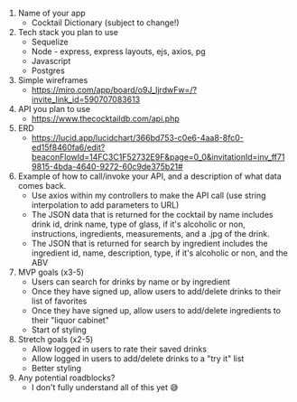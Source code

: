 1. Name of your app
     * Cocktail Dictionary (subject to change!)
2. Tech stack you plan to use
     * Sequelize
     * Node - express, express layouts, ejs, axios, pg
     * Javascript
     * Postgres
3. Simple wireframes
     * https://miro.com/app/board/o9J_ljrdwFw=/?invite_link_id=590707083613
5. API you plan to use
     * https://www.thecocktaildb.com/api.php
6. ERD
     * https://lucid.app/lucidchart/366bd753-c0e6-4aa8-8fc0-ed15f8460fa6/edit?beaconFlowId=14FC3C1F52732E9F&page=0_0&invitationId=inv_ff719815-4bda-4640-9272-60c9de375b21# 
7. Example of how to call/invoke your API, and a description of what data comes back. 
     * Use axios within my controllers to make the API call (use string interpolation to add parameters to URL)
     * The JSON data that is returned for the cocktail by name includes drink id, drink name, type of glass, if it's alcoholic or non, instructions, ingredients, measurements, and a .jpg of the drink.
     * The JSON that is returned for search by ingredient includes the ingredient id, name, description, type, if it's alcoholic or non, and the ABV
8. MVP goals (x3-5) 
     * Users can search for drinks by name or by ingredient
     * Once they have signed up, allow users to add/delete drinks to their list of favorites
     * Once they have signed up, allow users to add/delete ingredients to their "liquor cabinet"
     * Start of styling
9. Stretch goals (x2-5)
     * Allow logged in users to rate their saved drinks
     * Allow logged in users to add/delete drinks to a "try it" list
     * Better styling
10. Any potential roadblocks?
     * I don't fully understand all of this yet 😅

